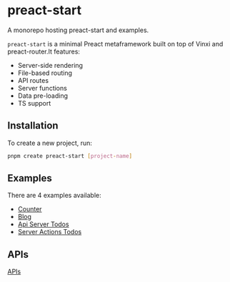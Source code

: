 # preact-start

A monorepo hosting preact-start and examples.

`preact-start` is a minimal Preact metaframework built on top of Vinxi and preact-router.It features:
- Server-side rendering
- File-based routing
- API routes
- Server functions
- Data pre-loading
- TS support

## Installation

To create a new project, run:

```bash
pnpm create preact-start [project-name]
```

## Examples

There are 4 examples available:
- [Counter](examples/counter/README.md)
- [Blog](examples/blog/README.md)
- [Api Server Todos](examples/api-server-todos/README.md)
- [Server Actions Todos](examples/server-actions-todos/README.md)

## APIs
[APIs](packages/start/README.md)
